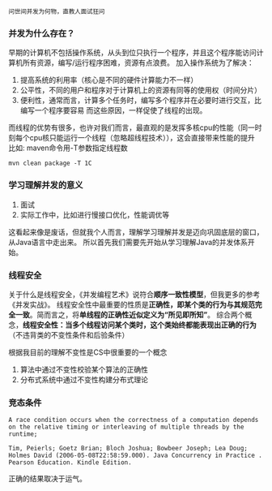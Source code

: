 ```text
问世间并发为何物，直教人面试狂问
```

### 并发为什么存在？

早期的计算机不包括操作系统，从头到位只执行一个程序，并且这个程序能访问计算机所有资源，编写/运行程序困难，资源有点浪费。
加入操作系统为了解决：

1. 提高系统的利用率（核心是不同的硬件计算能力不一样）
2. 公平性，不同的用户和程序对于计算机上的资源有同等的使用权（时间分片）
3. 便利性，通常而言，计算多个任务时，编写多个程序并在必要时进行交互，比编写一个程序要容易
   而这些原因，一样促使了线程的出现。

而线程的优势有很多，也许对我们而言，最直观的是发挥多核cpu的性能（同一时刻每个cpu核只能运行一个线程（忽略超线程技术）），这会直接带来性能的提升
比如:
maven命令用-T参数指定线程数

```shell
mvn clean package -T 1C
```

### 学习理解并发的意义

1. 面试
2. 实际工作中，比如进行慢接口优化，性能调优等

这看起来像是废话，但就我个人而言，理解学习理解并发是迈向巩固底层的窗口，从Java语言中走出来。
所以首先我们需要先开始从学习理解Java的并发体系开始。

### 线程安全

关于什么是线程安全，《并发编程艺术》说符合**顺序一致性模型**，但我更多的参考《并发实战》。
线程安全性中最重要的性质是**正确性，即某个类的行为与其规范完全一致**。简而言之，将**单线程的正确性近似定义为“所见即所知”**。
综合两个概念，**线程安全性：当多个线程访问某个类时，这个类始终都能表现出正确的行为**（不违背类的不变性条件和后验条件）

根据我目前的理解不变性是CS中很重要的一个概念

1. 算法中通过不变性校验某个算法的正确性
2. 分布式系统中通过不变性构建分布式理论

### 竞态条件

```text
A race condition occurs when the correctness of a computation depends on the relative timing or interleaving of multiple threads by the runtime;

Tim, Peierls; Goetz Brian; Bloch Joshua; Bowbeer Joseph; Lea Doug; Holmes David (2006-05-08T22:58:59.000). Java Concurrency in Practice . Pearson Education. Kindle Edition. 
```

正确的结果取决于运气。
